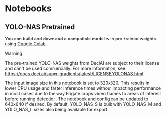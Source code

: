# Notebooks

## YOLO-NAS Pretrained

You can build and download a compatible model with pre-trained weights using [Google Colab](https://colab.research.google.com/github/blakeblackshear/frigate/blob/dev/notebooks/YOLO_NAS_Pretrained_Export.ipynb).

> [!WARNING]  
> The pre-trained YOLO-NAS weights from DeciAI are subject to their license and can't be used commercially. For more information, see: https://docs.deci.ai/super-gradients/latest/LICENSE.YOLONAS.html

The input image size in this notebook is set to 320x320. This results in lower CPU usage and faster inference times without impacting performance in most cases due to the way Frigate crops video frames to areas of interest before running detection. The notebook and config can be updated to 640x640 if desired. By default, YOLO_NAS_S is built with YOLO_NAS_M and YOLO_NAS_L sizes also being available for export.